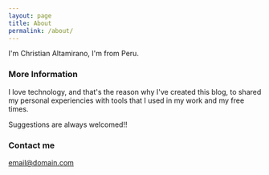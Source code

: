 ```yaml
---
layout: page
title: About
permalink: /about/
---
```


I'm Christian Altamirano, I'm from Peru.


### More Information

I love technology, and that's the reason why I've created this blog, to shared my personal experiencies with tools that I used in my work and my 
free times.

Suggestions are always welcomed!!

### Contact me

[email@domain.com](mailto:email@domain.com)
